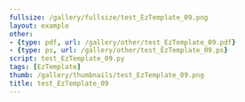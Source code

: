```yaml
---
fullsize: /gallery/fullsize/test_EzTemplate_09.png
layout: example
other:
- {type: pdf, url: /gallery/other/test_EzTemplate_09.pdf}
- {type: ps, url: /gallery/other/test_EzTemplate_09.ps}
script: test_EzTemplate_09.py
tags: [EzTemplate]
thumb: /gallery/thumbnails/test_EzTemplate_09.png
title: test_EzTemplate_09
---
```

